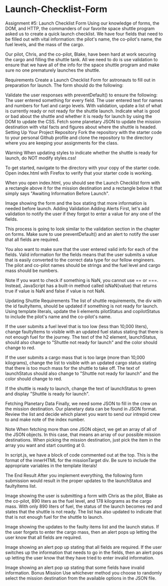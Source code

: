 # Launch-Checklist-Form
Assignment #5: Launch Checklist Form
Using our knowledge of forms, the DOM, and HTTP, the commanders of our favorite space shuttle program asked us to create a quick launch checklist. We have four fields that need to be filled out with vital information: the pilot's name, the co-pilot's name, the fuel levels, and the mass of the cargo.

Our pilot, Chris, and the co-pilot, Blake, have been hard at work securing the cargo and filling the shuttle tank. All we need to do is use validation to ensure that we have all of the info for the space shuttle program and make sure no one prematurely launches the shuttle.

Requirements
Create a Launch Checklist Form for astronauts to fill out in preparation for launch. The form should do the following:

Validate the user responses with preventDefault() to ensure the following:
The user entered something for every field.
The user entered text for names and numbers for fuel and cargo levels.
With validation, update a list of what is currently ready or not ready for the shuttle launch.
Indicate what is good or bad about the shuttle and whether it is ready for launch by using the DOM to update the CSS.
Fetch some planetary JSON to update the mission destination with vital facts and figures about where the shuttle is headed.
Setting Up Your Project Repository
Fork the repository with the starter code to your personal Github profile and clone the repository to the directory where you are keeping your assignments for the class.

Warning
When updating styles to indicate whether the shuttle is ready for launch, do NOT modify styles.css!

To get started, navigate to the directory with your copy of the starter code. Open index.html with Firefox to verify that your starter code is working.

When you open index.html, you should see the Launch Checklist form with a rectangle above it for the mission destination and a rectangle below it that simply says "Awaiting Information Before Launch".

Image showing the form and the box stating that more information is needed before launch.
Adding Validation
Adding Alerts
First, let's add validation to notify the user if they forgot to enter a value for any one of the fields.

This process is going to look similar to the validation section in the chapter on forms. Make sure to use preventDefault() and an alert to notify the user that all fields are required.

You also want to make sure that the user entered valid info for each of the fields. Valid information for the fields means that the user submits a value that is easily converted to the correct data type for our fellow engineers. The pilot and co-pilot names should be strings and the fuel level and cargo mass should be numbers.

Note
If you want to check if something is NaN, you cannot use == or ===. Instead, JavaScript has a built-in method called isNaN(value) that returns true if value is NaN and false if value is not NaN.

Updating Shuttle Requirements
The list of shuttle requirements, the div with the id faultyItems, should be updated if something is not ready for launch. Using template literals, update the li elements pilotStatus and copilotStatus to include the pilot's name and the co-pilot's name.

If the user submits a fuel level that is too low (less than 10,000 liters), change faultyItems to visible with an updated fuel status stating that there is not enough fuel for the journey. The text of the h2 element, launchStatus, should also change to "Shuttle not ready for launch" and the color should change to red.

If the user submits a cargo mass that is too large (more than 10,000 kilograms), change the list to visible with an updated cargo status stating that there is too much mass for the shuttle to take off. The text of launchStatus should also change to "Shuttle not ready for launch" and the color should change to red.

If the shuttle is ready to launch, change the text of launchStatus to green and display "Shuttle is ready for launch".

Fetching Planetary Data
Finally, we need some JSON to fill in the crew on the mission destination. Our planetary data can be found in JSON format. Review the list and decide which planet you want to send our intrepid crew to and make note of the index number.

Note
When fetching more than one JSON object, we get an array of all of the JSON objects. In this case, that means an array of our possible mission destinations. When picking the mission destination, just pick the item in the array you want and start counting at 0.

In script.js, we have a block of code commented out at the top. This is the format of the innerHTML for the missionTarget div. Be sure to include the appropriate variables in the template literals!

The End Result
After you implement everything, the following form submission would result in the proper updates to the launchStatus and faultyItems list.

Image showing the user is submitting a form with Chris as the pilot, Blake as the co-pilot, 890 liters as the fuel level, and 178 kilograms as the cargo mass.
With only 890 liters of fuel, the status of the launch becomes red and states that the shuttle is not ready. The list has also updated to indicate that that is not enough fuel for the shuttle to launch.

Image showing the updates to the faulty items list and the launch status.
If the user forgets to enter the cargo mass, then an alert pops up letting the user know that all fields are required.

Image showing an alert pop up stating that all fields are required.
If the user switches up the information that needs to go in the fields, then an alert pops up letting the user know that they have tried to enter invalid information.

Image showing an alert pop up stating that some fields have invalid information.
Bonus Mission
Use whichever method you choose to randomly select the mission destination from the available options in the JSON file.
